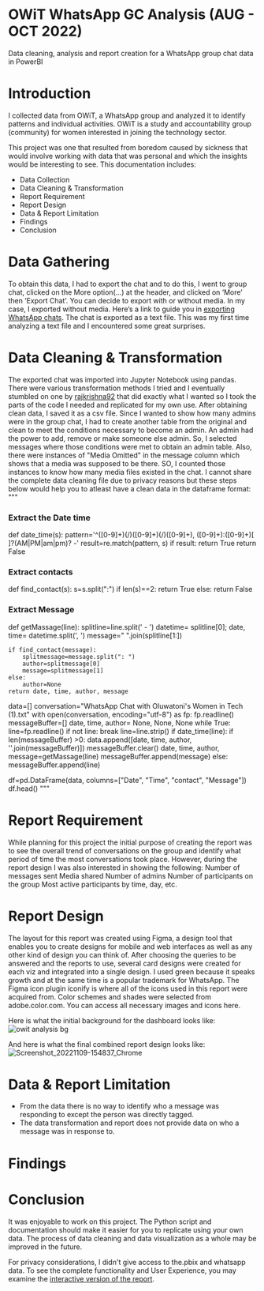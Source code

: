 # OWiT WhatsApp GC Analysis (AUG - OCT 2022)
Data cleaning, analysis and report creation for a  WhatsApp group chat data in PowerBI


# Introduction
I collected data from OWiT, a WhatsApp group and analyzed it to identify patterns and individual activities. OWiT is a study and accountability group (community) for women interested in joining the technology sector.

This project was one that resulted from boredom caused by sickness that would involve working with data that was personal and which the insights would be interesting to see. This documentation includes:
* Data Collection
* Data Cleaning & Transformation
* Report Requirement
* Report Design
* Data & Report Limitation
* Findings
* Conclusion


# Data Gathering
To obtain this data, I had to export the chat and to do this, I went to group chat, clicked on the More option(…) at the header, and clicked on ‘More’ then ‘Export Chat’. You can decide to export with or without media. In my case, I exported without media.
Here’s a link to guide you in [exporting WhatsApp chats](https://www.indiatoday.in/information/story/how-to-export-whatsapp-chats-1723409-2020-09-19).
The chat is exported as a text file. This was my first time analyzing a text file and I encountered some great surprises.



# Data Cleaning & Transformation
The exported chat was imported into Jupyter Notebook using pandas. There were various transformation methods I tried and I eventually stumbled on one by [rajkrishna92](https://github.com/rajkrishna92) that did exactly what I wanted so I took the parts of the code I needed and replicated for my own use. 
After obtaining clean data, I saved it as a csv file. Since I wanted to show how many admins were in the group chat, I had to create another table from the original and clean to meet the conditions necessary to become an admin. An admin had the power to add, remove or make someone else admin. So, I selected messages where those conditions were met to obtain an admin table.
Also, there were instances of "Media Omitted" in the message column which shows that a media was supposed to be there. SO, I counted those instances to know how many media files existed in the chat.
I cannot share the complete data cleaning file due to privacy reasons but these steps below would help you to atleast have a clean data in the dataframe format:
"""
### Extract the Date time
def date_time(s):
    pattern='^([0-9]+)(\/)([0-9]+)(\/)([0-9]+), ([0-9]+):([0-9]+)[ ]?(AM|PM|am|pm)? -'
    result=re.match(pattern, s)
    if result:
        return True
    return False 

### Extract contacts
def find_contact(s):
    s=s.split(":")
    if len(s)==2:
        return True
    else:
        return False
    
### Extract Message
def getMassage(line):
    splitline=line.split(' - ')
    datetime= splitline[0];
    date, time= datetime.split(', ')
    message=" ".join(splitline[1:])
    
    if find_contact(message):
        splitmessage=message.split(": ")
        author=splitmessage[0]
        message=splitmessage[1]
    else:
        author=None
    return date, time, author, message


data=[]
conversation="WhatsApp Chat with Oluwatoni's Women in Tech (1).txt"
with open(conversation, encoding="utf-8") as fp:
    fp.readline()
    messageBuffer=[]
    date, time, author= None, None, None
    while True:
        line=fp.readline()
        if not line:
            break
        line=line.strip()
        if date_time(line):
            if len(messageBuffer) >0:
                data.append([date, time, author, ''.join(messageBuffer)])
            messageBuffer.clear()
            date, time, author, message=getMassage(line)
            messageBuffer.append(message)
        else:
            messageBuffer.append(line)


df=pd.DataFrame(data, columns=["Date", "Time", "contact", "Message"])
df.head()
"""



# Report Requirement
While planning for this project the initial purpose of creating the report was to see the overall trend of conversations on the group and identify what period of time the most conversations took place. However, during the report design I was also interested in showing the following:
Number of messages sent
Media shared
Number of admins
Number of participants on the group
Most active participants by time, day, etc.


# Report Design
The layout for this report was created using Figma, a design tool that enables you to create designs for mobile and web interfaces as well as any other kind of design you can think of. After choosing the queries to be answered and the reports to use, several card designs were created for each viz and integrated into a single design. I used green because it speaks growth and at the same time is a popular trademark for WhatsApp. The Figma icon plugin iconify is where all of the icons used in this report were acquired from. Color schemes and shades were selected from adobe.color.com. You can access all necessary images and icons here.


Here is what the initial background for the dashboard looks like:
![owit analysis bg](https://user-images.githubusercontent.com/112688755/200859317-87db4e53-c1b9-4249-9a03-c83ef9bf8356.png)


And here is what the final combined report design looks like:
![Screenshot_20221109-154837_Chrome](https://user-images.githubusercontent.com/112688755/200862014-5a056675-0587-4cc6-b99d-58d51e9b7ab1.jpg)




# Data & Report Limitation
* From the data there is no way to identify who a message was responding to except the person was directly tagged.
* The data transformation and report does not provide data on who a message was in response to.


# Findings



# Conclusion
It was enjoyable to work on this project. The Python script and documentation should make it easier for you to replicate using your own data. The process of data cleaning and data visualization as a whole may be improved in the future.

For privacy considerations, I didn't give access to the.pbix and whatsapp data. To see the complete functionality and User Experience, you may examine the [interactive version of the report](https://app.powerbi.com/view?r=eyJrIjoiYjQzYzk3NzQtMTc0NC00YWIxLWEzNjUtMDcxYTljNzA3MjhlIiwidCI6ImYxMDIxMjliLTQwMjUtNDFlOC05ZDAyLThlMzRmNmE1ZjQyNCJ9&pageName=ReportSectionb8fe89bf74b645d0e0cd).
